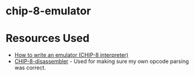 # chip-8-emulator

# Resources Used

-   [How to write an emulator (CHIP-8 interpreter)](http://www.multigesture.net/articles/how-to-write-an-emulator-chip-8-interpreter/)
-   [CHIP-8-disassembler](https://github.com/ericwoude/CHIP-8-disassembler) - Used for making sure my own opcode parsing was correct.
